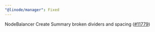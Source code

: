 ```yaml
---
"@linode/manager": Fixed
---
```


NodeBalancer Create Summary broken dividers and spacing ([#11779](https://github.com/linode/manager/pull/11779))
